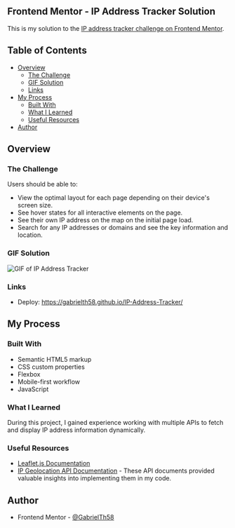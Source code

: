 ## Frontend Mentor - IP Address Tracker Solution

This is my solution to the [IP address tracker challenge on Frontend Mentor](https://www.frontendmentor.io/challenges/ip-address-tracker-I8-0yYAH0).

## Table of Contents

- [Overview](#overview)
  - [The Challenge](#the-challenge)
  - [GIF Solution](#gif-solution)
  - [Links](#links)
- [My Process](#my-process)
  - [Built With](#built-with)
  - [What I Learned](#what-i-learned)
  - [Useful Resources](#useful-resources)
- [Author](#author)

## Overview

### The Challenge

Users should be able to:

- View the optimal layout for each page depending on their device's screen size.
- See hover states for all interactive elements on the page.
- See their own IP address on the map on the initial page load.
- Search for any IP addresses or domains and see the key information and location.

### GIF Solution

![GIF of IP Address Tracker](./src/images/Ip_Address_Tracker_gif.gif)

### Links

- Deploy: https://gabrielth58.github.io/IP-Address-Tracker/

## My Process

### Built With

- Semantic HTML5 markup
- CSS custom properties
- Flexbox
- Mobile-first workflow
- JavaScript

### What I Learned

During this project, I gained experience working with multiple APIs to fetch and display IP address information dynamically.

### Useful Resources

- [Leaflet.js Documentation](https://leafletjs.com)
- [IP Geolocation API Documentation](https://geo.ipify.org/docs) - These API documents provided valuable insights into implementing them in my code.

## Author

- Frontend Mentor - [@GabrielTh58](https://www.frontendmentor.io/profile/GabrielTh58)

